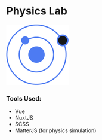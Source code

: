 # Physics Lab

![alt text](./static/img/logo-md.png)

### Tools Used:

- Vue
- NuxtJS
- SCSS
- MatterJS (for physics simulation)
